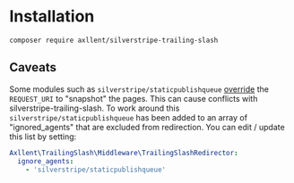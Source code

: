# Installation

```
composer require axllent/silverstripe-trailing-slash
```


## Caveats

Some modules such as `silverstripe/staticpublishqueue` [override](https://github.com/silverstripe/silverstripe-staticpublishqueue/blob/e58a53ab6ce6f5137014a08c47db681f8fc94294/src/Publisher.php#L82-L99) the `REQUEST_URI` to "snapshot" the pages. This can cause conflicts with silverstripe-trailing-slash. To work around this `silverstripe/staticpublishqueue` has been added to an array of "ignored_agents" that are excluded from redirection. You can edit / update this list by setting:

```yaml
Axllent\TrailingSlash\Middleware\TrailingSlashRedirector:
  ignore_agents:
    - 'silverstripe/staticpublishqueue'
```
